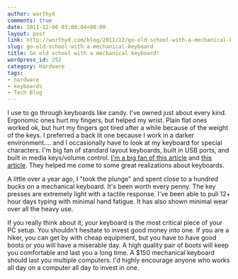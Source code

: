 ```yaml
---
author: worthyd
comments: true
date: 2011-12-08 03:00:04+00:00
layout: post
link: http://worthyd.com/blog/2011/12/go-old-school-with-a-mechanical-keyboard/
slug: go-old-school-with-a-mechanical-keyboard
title: Go old school with a mechanical keyboard!
wordpress_id: 252
category: Hardware
tags:
- hardware
- keyboards
- Tech Blog
---
```


I use to go through keyboards like candy.  I've owned just about every kind.  Ergonomic ones hurt my fingers, but helped my wrist. Plain flat ones worked ok, but hurt my fingers got tired after a while because of the weight of the keys.  I preferred a back lit one because I work in a darker environment.... and I occasionally have to look at my keyboard for special characters.  I'm big fan of standard layout keyboards, built in USB ports, and built in media keys/volume control. [I'm a big fan of this article](http://www.codinghorror.com/blog/2009/02/have-keyboard-will-program.html) and [this article](http://www.codinghorror.com/blog/2010/10/the-keyboard-cult.html).   They helped me come to some great realizations about keyboards.

A little over a year ago, I "took the plunge" and spent close to a hundred bucks on a mechanical keyboard. It's been worth every penny. The key presses are extremely light with a tactile response.  I've been able to pull 12+ hour days typing with minimal hand fatigue. It has also shown minimal wear over all the heavy use.

If you really think about it, your keyboard is the most critical piece of your PC setup.  You shouldn't hesitate to invest good money into one.  If you are a hiker, you can get by with cheap equipment, but you have to have good boots or you will have a miserable day.  A high quality pair of boots will keep you comfortable and last you a long time.  A $150 mechanical keyboard should last you multiple computers.  I'd highly encourage anyone who works all day on a computer all day to invest in one.
